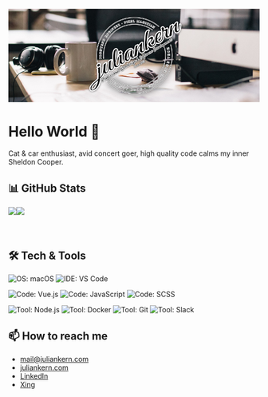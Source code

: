 [![Header](https://raw.githubusercontent.com/Keyes/Keyes/master/title_image.jpg "Header")](https://juliankern.com/)

# Hello World 👋

Cat & car enthusiast, avid concert goer, high quality code calms my inner Sheldon Cooper. 

## 📊 GitHub Stats
<div>
  <img src="https://github-readme-stats.keyes.vercel.app/api/top-langs/?username=Keyes&hide=php&layout=compact&title_color=d46363&icon_color=d46363" />
  <img align="left" src="https://github-readme-stats.keyes.vercel.app/api?username=Keyes&show_icons=true&count_private=true&hide=issues&include_all_commits=true&title_color=d46363&icon_color=d46363" />
</div><br /><br />

## 🛠 Tech & Tools

![OS: macOS](https://img.shields.io/badge/OS-macOS-d46363?style=for-the-badge&logo=apple&logoColor=fff)
![IDE: VS Code](https://img.shields.io/badge/IDE-VS%20Code-d46363?style=for-the-badge&logo=visual-studio-code&logoColor=fff)

![Code: Vue.js](https://img.shields.io/badge/Code-Vue.js-d46363?style=for-the-badge&logo=vue.js&logoColor=fff)
![Code: JavaScript](https://img.shields.io/badge/Code-JavaScript-d46363?style=for-the-badge&logo=javascript&logoColor=fff)
![Code: SCSS](https://img.shields.io/badge/Code-SCSS-d46363?style=for-the-badge&logo=sass&logoColor=fff)

![Tool: Node.js](https://img.shields.io/badge/Tool-Node.js-d46363?style=for-the-badge&logo=node.js&logoColor=fff)
![Tool: Docker](https://img.shields.io/badge/Tool-Docker-d46363?style=for-the-badge&logo=docker&logoColor=fff)
![Tool: Git](https://img.shields.io/badge/Tool-Git-d46363?style=for-the-badge&logo=git&logoColor=fff)
![Tool: Slack](https://img.shields.io/badge/Tool-Slack-d46363?style=for-the-badge&logo=slack&logoColor=fff)

## 📫 How to reach me
- [mail@juliankern.com](mailto:mail@juliankern.com)
- [juliankern.com](https://juliankern.com)
- [LinkedIn](http://linkedin.com/in/juliankerncom)
- [Xing](https://www.xing.com/profile/Julian_Kern4)


<!--
**Keyes/Keyes** is a ✨ _special_ ✨ repository because its `README.md` (this file) appears on your GitHub profile.

Here are some ideas to get you started:

- 🔭 I’m currently working on ...
- 🌱 I’m currently learning ...
- 👯 I’m looking to collaborate on ...
- 🤔 I’m looking for help with ...
- 💬 Ask me about ...
- 📫 How to reach me: ...
- 😄 Pronouns: ...
- ⚡ Fun fact: ...
-->

